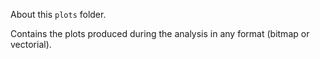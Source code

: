 About this `plots` folder.

Contains the plots produced during the analysis in any format (bitmap or vectorial).
